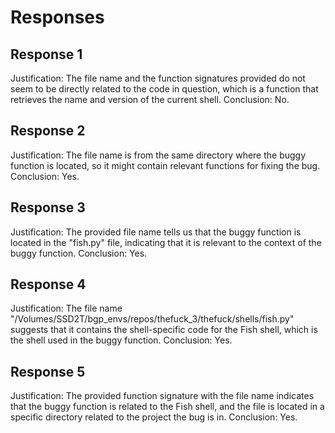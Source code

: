 # Responses
## Response 1
Justification: The file name and the function signatures provided do not seem to be directly related to the code in question, which is a function that retrieves the name and version of the current shell.
Conclusion: No.

## Response 2
Justification: The file name is from the same directory where the buggy function is located, so it might contain relevant functions for fixing the bug.
Conclusion: Yes.

## Response 3
Justification: The provided file name tells us that the buggy function is located in the "fish.py" file, indicating that it is relevant to the context of the buggy function.
Conclusion: Yes.

## Response 4
Justification: The file name "/Volumes/SSD2T/bgp_envs/repos/thefuck_3/thefuck/shells/fish.py" suggests that it contains the shell-specific code for the Fish shell, which is the shell used in the buggy function.
Conclusion: Yes.

## Response 5
Justification: The provided function signature with the file name indicates that the buggy function is related to the Fish shell, and the file is located in a specific directory related to the project the bug is in.
Conclusion: Yes.

